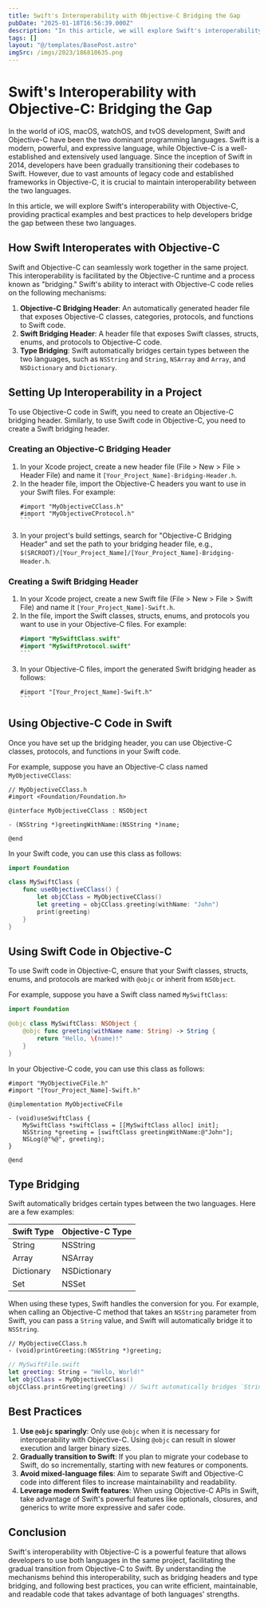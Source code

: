 ```yaml
---
title: Swift's Interoperability with Objective-C Bridging the Gap
pubDate: "2025-01-18T16:56:39.000Z"
description: "In this article, we will explore Swift's interoperability with Objective-C, providing practical examples and best practices to help developers bridge the gap between these two languages"
tags: []
layout: "@/templates/BasePost.astro"
imgSrc: /imgs/2023/186810635.png
---
```

# Swift's Interoperability with Objective-C: Bridging the Gap

In the world of iOS, macOS, watchOS, and tvOS development, Swift and Objective-C have been the two dominant programming languages. Swift is a modern, powerful, and expressive language, while Objective-C is a well-established and extensively used language. Since the inception of Swift in 2014, developers have been gradually transitioning their codebases to Swift. However, due to vast amounts of legacy code and established frameworks in Objective-C, it is crucial to maintain interoperability between the two languages.

In this article, we will explore Swift's interoperability with Objective-C, providing practical examples and best practices to help developers bridge the gap between these two languages.

## How Swift Interoperates with Objective-C

Swift and Objective-C can seamlessly work together in the same project. This interoperability is facilitated by the Objective-C runtime and a process known as "bridging." Swift's ability to interact with Objective-C code relies on the following mechanisms:

1. **Objective-C Bridging Header**: An automatically generated header file that exposes Objective-C classes, categories, protocols, and functions to Swift code.
2. **Swift Bridging Header**: A header file that exposes Swift classes, structs, enums, and protocols to Objective-C code.
3. **Type Bridging**: Swift automatically bridges certain types between the two languages, such as `NSString` and `String`, `NSArray` and `Array`, and `NSDictionary` and `Dictionary`.

## Setting Up Interoperability in a Project

To use Objective-C code in Swift, you need to create an Objective-C bridging header. Similarly, to use Swift code in Objective-C, you need to create a Swift bridging header.

### Creating an Objective-C Bridging Header

1. In your Xcode project, create a new header file (File > New > File > Header File) and name it `[Your_Project_Name]-Bridging-Header.h`.
2. In the header file, import the Objective-C headers you want to use in your Swift files. For example:
   ````objc
   #import "MyObjectiveCClass.h"
   #import "MyObjectiveCProtocol.h"
   ```
3. In your project's build settings, search for "Objective-C Bridging Header" and set the path to your bridging header file, e.g., `$(SRCROOT)/[Your_Project_Name]/[Your_Project_Name]-Bridging-Header.h`.

### Creating a Swift Bridging Header

1. In your Xcode project, create a new Swift file (File > New > File > Swift File) and name it `[Your_Project_Name]-Swift.h`.
2. In the file, import the Swift classes, structs, enums, and protocols you want to use in your Objective-C files. For example:
   ````swift
   #import "MySwiftClass.swift"
   #import "MySwiftProtocol.swift"
   ```
3. In your Objective-C files, import the generated Swift bridging header as follows:
   ````objc
   #import "[Your_Project_Name]-Swift.h"
   ``` 

## Using Objective-C Code in Swift

Once you have set up the bridging header, you can use Objective-C classes, protocols, and functions in your Swift code.

For example, suppose you have an Objective-C class named `MyObjectiveCClass`:

```objc
// MyObjectiveCClass.h
#import <Foundation/Foundation.h>

@interface MyObjectiveCClass : NSObject

- (NSString *)greetingWithName:(NSString *)name;

@end
```

In your Swift code, you can use this class as follows:

```swift
import Foundation

class MySwiftClass {
    func useObjectiveCClass() {
        let objCClass = MyObjectiveCClass()
        let greeting = objCClass.greeting(withName: "John")
        print(greeting)
    }
}
```

## Using Swift Code in Objective-C

To use Swift code in Objective-C, ensure that your Swift classes, structs, enums, and protocols are marked with `@objc` or inherit from `NSObject`.

For example, suppose you have a Swift class named `MySwiftClass`:

```swift
import Foundation

@objc class MySwiftClass: NSObject {
    @objc func greeting(withName name: String) -> String {
        return "Hello, \(name)!"
    }
}
```

In your Objective-C code, you can use this class as follows:

```objc
#import "MyObjectiveCFile.h"
#import "[Your_Project_Name]-Swift.h"

@implementation MyObjectiveCFile

- (void)useSwiftClass {
    MySwiftClass *swiftClass = [[MySwiftClass alloc] init];
    NSString *greeting = [swiftClass greetingWithName:@"John"];
    NSLog(@"%@", greeting);
}

@end
```

## Type Bridging

Swift automatically bridges certain types between the two languages. Here are a few examples:

| Swift Type | Objective-C Type |
|------------|------------------|
| String     | NSString         |
| Array      | NSArray          |
| Dictionary | NSDictionary     |
| Set        | NSSet            |

When using these types, Swift handles the conversion for you. For example, when calling an Objective-C method that takes an `NSString` parameter from Swift, you can pass a `String` value, and Swift will automatically bridge it to `NSString`.

```objc
// MyObjectiveCClass.h
- (void)printGreeting:(NSString *)greeting;
```

```swift
// MySwiftFile.swift
let greeting: String = "Hello, World!"
let objCClass = MyObjectiveCClass()
objCClass.printGreeting(greeting) // Swift automatically bridges `String` to `NSString`
```

## Best Practices

1. **Use `@objc` sparingly**: Only use `@objc` when it is necessary for interoperability with Objective-C. Using `@objc` can result in slower execution and larger binary sizes.
2. **Gradually transition to Swift**: If you plan to migrate your codebase to Swift, do so incrementally, starting with new features or components.
3. **Avoid mixed-language files**: Aim to separate Swift and Objective-C code into different files to increase maintainability and readability.
4. **Leverage modern Swift features**: When using Objective-C APIs in Swift, take advantage of Swift's powerful features like optionals, closures, and generics to write more expressive and safer code.

## Conclusion

Swift's interoperability with Objective-C is a powerful feature that allows developers to use both languages in the same project, facilitating the gradual transition from Objective-C to Swift. By understanding the mechanisms behind this interoperability, such as bridging headers and type bridging, and following best practices, you can write efficient, maintainable, and readable code that takes advantage of both languages' strengths.
